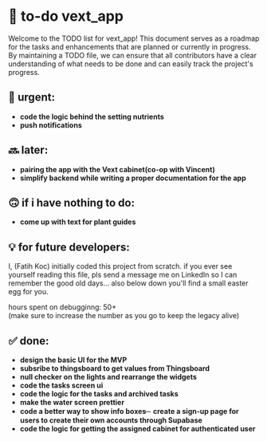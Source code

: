 
# 📝 to-do vext_app
Welcome to the TODO list for vext_app! This document serves as a roadmap for the tasks and enhancements that are planned or currently in progress. By maintaining a TODO file, we can ensure that all contributors have a clear understanding of what needs to be done and can easily track the project's progress.

## 🚨 urgent:
- **code the logic behind the setting nutrients**
- **push notifications** 

## 🔜 later:
- **pairing the app with the Vext cabinet(co-op with Vincent)**
- **simplify backend while writing a proper documentation for the app**

## 🙃 if i have nothing to do:
- **come up with text for plant guides** 

## 💡 for future developers:
I, (Fatih Koc) initially coded this project from scratch. if you ever see yourself reading this file, pls send a message me on LinkedIn so I can remember the good old days...  also below down you'll find a small easter egg for you. 

hours spent on debugginng: 50+  
(make sure to increase the number as you go to keep the legacy alive)

## ✅ done: 
- **design the basic UI for the MVP**
- **subsribe to thingsboard to get values from Thingsboard**
- **null checker on the lights and rearrange the widgets**
- **code the tasks screen ui** 
- **code the logic for the tasks and archived tasks** 
- **make the water screen prettier** 
- **code a better way to show info boxes**
̶- **create a sign-up page for users to create their own accounts through Supabase**
- **code the logic for getting the assigned cabinet for authenticated user**




